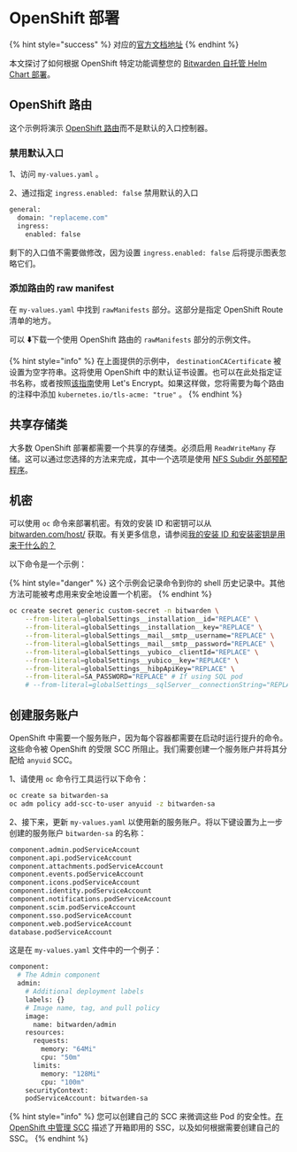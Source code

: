 # OpenShift 部署

{% hint style="success" %}
对应的[官方文档地址](https://bitwarden.com/help/openshift-deployment/)
{% endhint %}

本文探讨了如何根据 OpenShift 特定功能调整您的 [Bitwarden 自托管 Helm Chart 部署](self-host-with-helm.md)。

## OpenShift 路由 <a href="#openshift-routes" id="openshift-routes"></a>

这个示例将演示 [OpenShift 路由](https://docs.openshift.com/container-platform/3.11/architecture/networking/routes.html#overview)而不是默认的入口控制器。

### 禁用默认入口 <a href="#disable-default-ingress" id="disable-default-ingress"></a>

1、访问 `my-values.yaml` 。

2、通过指定 `ingress.enabled: false` 禁用默认的入口

```bash
general:
  domain: "replaceme.com"
  ingress:
    enabled: false
```

剩下的入口值不需要做修改，因为设置 `ingress.enabled: false` 后将提示图表忽略它们。

### 添加路由的 raw manifest <a href="#add-raw-manifest-for-routes" id="add-raw-manifest-for-routes"></a>

在 `my-values.yaml` 中找到 `rawManifests` 部分。这部分是指定 OpenShift Route 清单的地方。

可以 **⬇️**下载一个使用 OpenShift 路由的 `rawManifests` 部分的示例文件。

{% hint style="info" %}
在上面提供的示例中， `destinationCACertificate` 被设置为空字符串。这将使用 OpenShift 中的默认证书设置。也可以在此处指定证书名称，或者按照[该指南](https://developer.ibm.com/tutorials/secure-red-hat-openshift-routes-with-lets-encrypt/)使用 Let's Encrypt。如果这样做，您将需要为每个路由的注释中添加 `kubernetes.io/tls-acme: "true"` 。
{% endhint %}

## 共享存储类 <a href="#shared-storage-class" id="shared-storage-class"></a>

大多数 OpenShift 部署都需要一个共享的存储类。必须启用 `ReadWriteMany` 存储。这可以通过您选择的方法来完成，其中一个选项是使用 [NFS Subdir 外部预配程序](https://github.com/kubernetes-sigs/nfs-subdir-external-provisioner/blob/master/charts/nfs-subdir-external-provisioner/README.md)。

## 机密 <a href="#secrets" id="secrets"></a>

可以使用 `oc` 命令来部署机密。有效的安装 ID 和密钥可以从 [bitwarden.com/host/](https://bitwarden.com/host/) 获取。有关更多信息，请参阅[我的安装 ID 和安装密钥是用来干什么的？](../../hosting-faqs.md#q-what-are-my-installation-id-and-installation-key-used-for)

以下命令是一个示例：

{% hint style="danger" %}
这个示例会记录命令到你的 shell 历史记录中。其他方法可能被考虑用来安全地设置一个机密。
{% endhint %}

```bash
oc create secret generic custom-secret -n bitwarden \
    --from-literal=globalSettings__installation__id="REPLACE" \
    --from-literal=globalSettings__installation__key="REPLACE" \
    --from-literal=globalSettings__mail__smtp__username="REPLACE" \
    --from-literal=globalSettings__mail__smtp__password="REPLACE" \
    --from-literal=globalSettings__yubico__clientId="REPLACE" \
    --from-literal=globalSettings__yubico__key="REPLACE" \
    --from-literal=globalSettings__hibpApiKey="REPLACE" \
    --from-literal=SA_PASSWORD="REPLACE" # If using SQL pod 
    # --from-literal=globalSettings__sqlServer__connectionString="REPLACE" # If using your own SQL server
```

## 创建服务账户 <a href="#create-a-service-account" id="create-a-service-account"></a>

OpenShift 中需要一个服务账户，因为每个容器都需要在启动时运行提升的命令。这些命令被 OpenShift 的受限 SCC 所阻止。我们需要创建一个服务账户并将其分配给 `anyuid` SCC。

1、请使用 `oc` 命令行工具运行以下命令：

```bash
oc create sa bitwarden-sa
oc adm policy add-scc-to-user anyuid -z bitwarden-sa
```

2、接下来，更新 `my-values.yaml` 以使用新的服务账户。将以下键设置为上一步创建的服务账户 `bitwarden-sa` 的名称：

```bash
component.admin.podServiceAccount
component.api.podServiceAccount
component.attachments.podServiceAccount
component.events.podServiceAccount
component.icons.podServiceAccount
component.identity.podServiceAccount
component.notifications.podServiceAccount
component.scim.podServiceAccount
component.sso.podServiceAccount
component.web.podServiceAccount
database.podServiceAccount
```

这是在 `my-values.yaml` 文件中的一个例子：

```bash
component:
  # The Admin component
  admin:
    # Additional deployment labels
    labels: {}
    # Image name, tag, and pull policy
    image:
      name: bitwarden/admin
    resources:
      requests:
        memory: "64Mi"
        cpu: "50m"
      limits:
        memory: "128Mi"
        cpu: "100m"
    securityContext:
    podServiceAccount: bitwarden-sa
```

{% hint style="info" %}
您可以创建自己的 SCC 来微调这些 Pod 的安全性。[在 OpenShift 中管理 SCC](https://cloud.redhat.com/blog/managing-sccs-in-openshift) 描述了开箱即用的 SSC，以及如何根据需要创建自己的 SSC。
{% endhint %}
